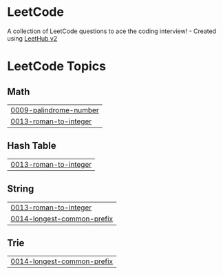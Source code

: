 # LeetCode
A collection of LeetCode questions to ace the coding interview! - Created using [LeetHub v2](https://github.com/arunbhardwaj/LeetHub-2.0)

<!---LeetCode Topics Start-->
# LeetCode Topics
## Math
|  |
| ------- |
| [0009-palindrome-number](https://github.com/KowalczykPatryk/LeetCode/tree/master/0009-palindrome-number) |
| [0013-roman-to-integer](https://github.com/KowalczykPatryk/LeetCode/tree/master/0013-roman-to-integer) |
## Hash Table
|  |
| ------- |
| [0013-roman-to-integer](https://github.com/KowalczykPatryk/LeetCode/tree/master/0013-roman-to-integer) |
## String
|  |
| ------- |
| [0013-roman-to-integer](https://github.com/KowalczykPatryk/LeetCode/tree/master/0013-roman-to-integer) |
| [0014-longest-common-prefix](https://github.com/KowalczykPatryk/LeetCode/tree/master/0014-longest-common-prefix) |
## Trie
|  |
| ------- |
| [0014-longest-common-prefix](https://github.com/KowalczykPatryk/LeetCode/tree/master/0014-longest-common-prefix) |
<!---LeetCode Topics End-->